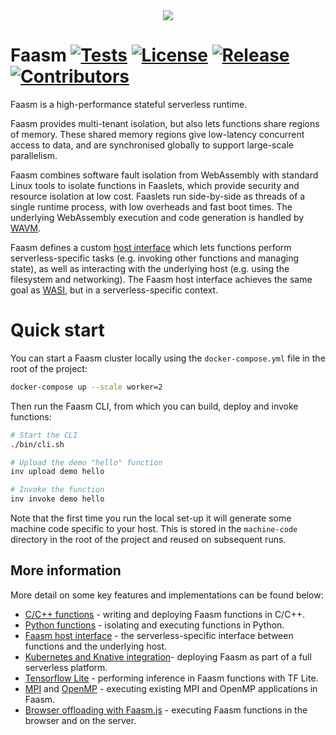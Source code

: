 <div align="center">
<img src="https://raw.githubusercontent.com/lsds/Faasm/master/faasm_logo.png"></img>
</div>

# Faasm [![Tests](https://github.com/lsds/Faasm/workflows/Tests/badge.svg?branch=master)](https://github.com/lsds/Faasm/actions)  [![License](https://img.shields.io/github/license/lsds/Faasm.svg)](https://github.com/lsds/Faasm/blob/master/LICENSE.md)  [![Release](https://img.shields.io/github/release/lsds/Faasm.svg)](https://github.com/lsds/Faasm/releases/)  [![Contributors](https://img.shields.io/github/contributors/lsds/Faasm.svg)](https://github.com/lsds/Faasm/graphs/contributors/)

Faasm is a high-performance stateful serverless runtime. 

Faasm provides multi-tenant isolation, but also lets functions share regions of memory. 
These shared memory regions give low-latency concurrent access to data, and are synchronised 
globally to support large-scale parallelism.

Faasm combines software fault isolation from WebAssembly with standard Linux tools to isolate functions
in Faaslets, which provide security and resource isolation at low cost. Faaslets run side-by-side as threads 
of a single runtime process, with low overheads and fast boot times. The underlying WebAssembly
execution and code generation is handled by [WAVM](https://github.com/WAVM/WAVM). 

Faasm defines a custom [host interface](docs/host_interface.md) which lets functions perform 
serverless-specific tasks (e.g. invoking other functions and managing state), as well as interacting 
with the underlying host (e.g. using the filesystem and networking). The Faasm host interface achieves
the same goal as [WASI](https://wasi.dev/), but in a serverless-specific context.

# Quick start

You can start a Faasm cluster locally using the `docker-compose.yml` file in the root of the project:

```bash
docker-compose up --scale worker=2
```

Then run the Faasm CLI, from which you can build, deploy and invoke functions:

```bash
# Start the CLI
./bin/cli.sh

# Upload the demo "hello" function
inv upload demo hello

# Invoke the function
inv invoke demo hello
```

Note that the first time you run the local set-up it will generate some machine code specific 
to your host. This is stored in the `machine-code` directory in the root of the project and reused 
on subsequent runs.

## More information

More detail on some key features and implementations can be found below: 

- [C/C++ functions](docs/cpp.md) - writing and deploying Faasm functions in C/C++.
- [Python functions](docs/python.md) - isolating and executing functions in Python.
- [Faasm host interface](docs/host_interface.md) - the serverless-specific interface between functions and the underlying host.
- [Kubernetes and Knative integration](docs/kubernetes.md)- deploying Faasm as part of a full serverless platform.
- [Tensorflow Lite](docs/tensorflow.md) - performing inference in Faasm functions with TF Lite.  
- [MPI](docs/mpi.md) and [OpenMP](docs/openmp.md) - executing existing MPI and OpenMP applications in Faasm.
- [Browser offloading with Faasm.js](https://github.com/Shillaker/faasmjs) - executing Faasm functions in the browser and on the server. 
 
<!---
Docs to be written/ completed:

- [Distributed state](docs/state.md) and [scheduling](docs/scheduling.md) - sharing state and function executions between distributed Faasm instances.)
- [API](docs/api.md) - invoking and managing functions and state through Faasm's HTTP API.
- [Snapshot and restore with Proto-Faaslets](docs/proto_faaslets.md) - cutting down cold starts with execute-once initialisation.

-->
